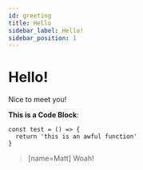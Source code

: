 ```yaml
---
id: greeting
title: Hello
sidebar_label: Hello!
sidebar_position: 1
---
```


# Hello!

Nice to meet you!

**This is a Code Block**:
```
const test = () => {
  return 'this is an awful function'
}
```

> [name=Matt] Woah!

